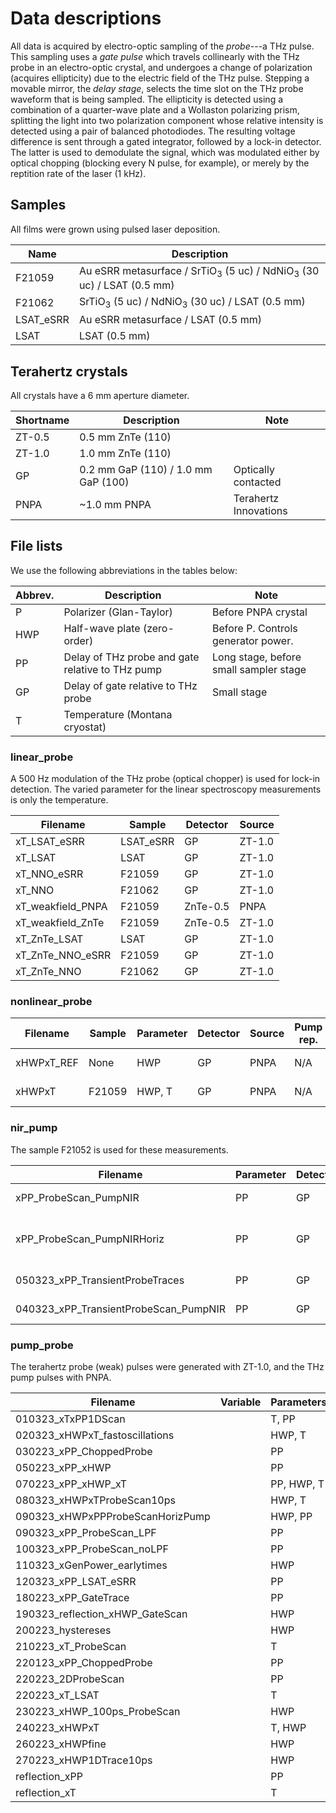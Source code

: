 # Data descriptions

All data is acquired by electro-optic sampling of the _probe_---a THz pulse. This sampling uses a _gate pulse_ which travels collinearly with the THz probe in an electro-optic crystal, and undergoes a change of polarization (acquires ellipticity) due to the electric field of the THz pulse. Stepping a movable mirror, the _delay stage_, selects the time slot on the THz probe waveform that is being sampled. The ellipticity is detected using a combination of a quarter-wave plate and a Wollaston polarizing prism, splitting the light into two polarization component whose relative intensity is detected using a pair of balanced photodiodes. The resulting voltage difference is sent through a gated integrator, followed by a lock-in detector. The latter is used to demodulate the signal, which was modulated either by optical chopping (blocking every N pulse, for example), or merely by the reptition rate of the laser (1 kHz).

## Samples

All films were grown using pulsed laser deposition.

| Name      | Description                                                                                |
| --------- | ------------------------------------------------------------------------------------------ |
| F21059    | Au eSRR metasurface / SrTiO<sub>3</sub> (5 uc) / NdNiO<sub>3</sub> (30 uc) / LSAT (0.5 mm) |
| F21062    | SrTiO<sub>3</sub> (5 uc) / NdNiO<sub>3</sub> (30 uc) / LSAT (0.5 mm)                       |
| LSAT_eSRR | Au eSRR metasurface / LSAT (0.5 mm)                                                        |
| LSAT      | LSAT (0.5 mm)                                                                              |

## Terahertz crystals

All crystals have a 6 mm aperture diameter.

| Shortname | Description                         | Note                  |
| --------- | ----------------------------------- | --------------------- |
| ZT-0.5    | 0.5 mm ZnTe (110)                   |                       |
| ZT-1.0    | 1.0 mm ZnTe (110)                   |                       |
| GP        | 0.2 mm GaP (110) / 1.0 mm GaP (100) | Optically contacted   |
| PNPA      | ~1.0 mm PNPA                        | Terahertz Innovations |

## File lists

We use the following abbreviations in the tables below:

| Abbrev. | Description                                      | Note                                   |
| ------- | ------------------------------------------------ | -------------------------------------- |
| P       | Polarizer (Glan-Taylor)                          | Before PNPA crystal                    |
| HWP     | Half-wave plate (zero-order)                     | Before P. Controls generator power.    |
| PP      | Delay of THz probe and gate relative to THz pump | Long stage, before small sampler stage |
| GP      | Delay of gate relative to THz probe              | Small stage                            |
| T       | Temperature (Montana cryostat)                   |                                        |

### linear_probe

A 500 Hz modulation of the THz probe (optical chopper) is used for lock-in detection. The varied parameter for the linear spectroscopy measurements is only the temperature.

| Filename          | Sample    | Detector | Source |
| ----------------- | --------- | -------- | ------ |
| xT_LSAT_eSRR      | LSAT_eSRR | GP       | ZT-1.0 |
| xT_LSAT           | LSAT      | GP       | ZT-1.0 |
| xT_NNO_eSRR       | F21059    | GP       | ZT-1.0 |
| xT_NNO            | F21062    | GP       | ZT-1.0 |
| xT_weakfield_PNPA | F21059    | ZnTe-0.5 | PNPA   |
| xT_weakfield_ZnTe | F21059    | ZnTe-0.5 | ZT-1.0 |
| xT_ZnTe_LSAT      | LSAT      | GP       | ZT-1.0 |
| xT_ZnTe_NNO_eSRR  | F21059    | GP       | ZT-1.0 |
| xT_ZnTe_NNO       | F21062    | GP       | ZT-1.0 |

### nonlinear_probe

| Filename   | Sample | Parameter | Detector | Source | Pump rep. | Probe rep. | Demod. |
| ---------- | ------ | --------- | -------- | ------ | --------- | ---------- | ------ |
| xHWPxT_REF | None   | HWP       | GP       | PNPA   | N/A       | 500 Hz     | 500 Hz |
| xHWPxT     | F21059 | HWP, T    | GP       | PNPA   | N/A       | 500 Hz     | 500 Hz |

### nir_pump

The sample F21052 is used for these measurements.

| Filename                              | Parameter | Detector | Probe  | Pump      | Note                  |
| ------------------------------------- | --------- | -------- | ------ | --------- | --------------------- |
| xPP_ProbeScan_PumpNIR                 | PP        | GP       | ZT-1.0 | OPA 1.3um |                       |
| xPP_ProbeScan_PumpNIRHoriz            | PP        | GP       | ZT-1.0 | OPA 1.3um | 90° rotation of probe |
| 050323_xPP_TransientProbeTraces       | PP        | GP       | ZT-1.0 | OPA 1.3um |                       |
| 040323_xPP_TransientProbeScan_PumpNIR | PP        | GP       | ZT-1.0 | OPA 1.3um |                       |

### pump_probe

The terahertz probe (weak) pulses were generated with ZT-1.0, and the THz pump pulses with PNPA.

| Filename                         | Variable | Parameters | Detector |
| -------------------------------- | -------- | ---------- | -------- |
| 010323_xTxPP1DScan               |          | T, PP      | GP       |
| 020323_xHWPxT_fastoscillations   |          | HWP, T     | GP       |
| 030223_xPP_ChoppedProbe          |          | PP         | GP       |
| 050223_xPP_xHWP                  |          | PP         | GP       |
| 070223_xPP_xHWP_xT               |          | PP, HWP, T | GP       |
| 080323_xHWPxTProbeScan10ps       |          | HWP, T     | GP       |
| 090323_xHWPxPPProbeScanHorizPump |          | HWP, PP    | GP       |
| 090323_xPP_ProbeScan_LPF         |          | PP         | GP       |
| 100323_xPP_ProbeScan_noLPF       |          | PP         | GP       |
| 110323_xGenPower_earlytimes      |          | HWP        | ZT-0.5   |
| 120323_xPP_LSAT_eSRR             |          | PP         | ZT-0.5   |
| 180223_xPP_GateTrace             |          | PP         | GP       |
| 190323_reflection_xHWP_GateScan  |          | HWP        | ZT-0.5   |
| 200223_hystereses                |          | HWP        | GP       |
| 210223_xT_ProbeScan              |          | T          | GP       |
| 220123_xPP_ChoppedProbe          |          | PP         | GP       |
| 220223_2DProbeScan               |          | PP         | GP       |
| 220223_xT_LSAT                   |          | T          | GP       |
| 230223_xHWP_100ps_ProbeScan      |          | HWP        | GP       |
| 240223_xHWPxT                    |          | T, HWP     | GP       |
| 260223_xHWPfine                  |          | HWP        | GP       |
| 270223_xHWP1DTrace10ps           |          | HWP        | GP       |
| reflection_xPP                   |          | PP         | ZT-0.5   |
| reflection_xT                    |          | T          | ZT-0.5   |
